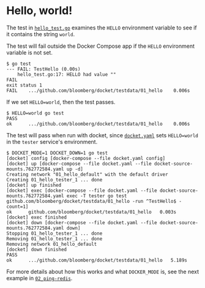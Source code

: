 # Hello, world!

The test in [`hello_test.go`](hello_test.go) examines the `HELLO` environment
variable to see if it contains the string `world`.

The test will fail outside the Docker Compose app if the `HELLO` environment
variable is not set.

```console
$ go test
--- FAIL: TestHello (0.00s)
    hello_test.go:17: HELLO had value ""
FAIL
exit status 1
FAIL    .../github.com/bloomberg/docket/testdata/01_hello    0.006s
```

If we set `HELLO=world`, then the test passes.

```console
$ HELLO=world go test
PASS
ok      .../github.com/bloomberg/docket/testdata/01_hello    0.006s
```

The test will pass when run with docket, since [`docket.yaml`](docket.yaml) sets
`HELLO=world` in the `tester` service's environment.

```console
$ DOCKET_MODE=1 DOCKET_DOWN=1 go test
[docket] config [docker-compose --file docket.yaml config]
[docket] up [docker-compose --file docket.yaml --file docket-source-mounts.762772584.yaml up -d]
Creating network "01_hello_default" with the default driver
Creating 01_hello_tester_1 ... done
[docket] up finished
[docket] exec [docker-compose --file docket.yaml --file docket-source-mounts.762772584.yaml exec -T tester go test github.com/bloomberg/docket/testdata/01_hello -run ^TestHello$ -count=1]
ok  	github.com/bloomberg/docket/testdata/01_hello	0.003s
[docket] exec finished
[docket] down [docker-compose --file docket.yaml --file docket-source-mounts.762772584.yaml down]
Stopping 01_hello_tester_1 ... done
Removing 01_hello_tester_1 ... done
Removing network 01_hello_default
[docket] down finished
PASS
ok  	.../github.com/bloomberg/docket/testdata/01_hello	5.189s
```

For more details about how this works and what `DOCKER_MODE` is, see the next
example in [`02_ping-redis`](../02_ping-redis).
